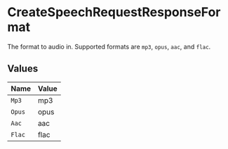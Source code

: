 # CreateSpeechRequestResponseFormat

The format to audio in. Supported formats are `mp3`, `opus`, `aac`, and `flac`.


## Values

| Name   | Value  |
| ------ | ------ |
| `Mp3`  | mp3    |
| `Opus` | opus   |
| `Aac`  | aac    |
| `Flac` | flac   |